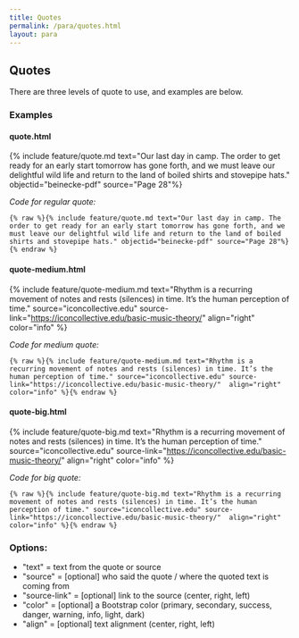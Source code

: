 ```yaml
---
title: Quotes
permalink: /para/quotes.html
layout: para
---
```


## Quotes

There are three levels of quote to use, and examples are below. 


### Examples

#### quote.html

{% include feature/quote.md text="Our last day in camp. The order to get ready for an early start tomorrow has gone forth, and we must leave our delightful wild life and return to the land of boiled shirts and stovepipe hats." objectid="beinecke-pdf" source="Page 28"%}


*Code for regular quote:* 

```{% raw %}{% include feature/quote.md text="Our last day in camp. The order to get ready for an early start tomorrow has gone forth, and we must leave our delightful wild life and return to the land of boiled shirts and stovepipe hats." objectid="beinecke-pdf" source="Page 28"%}{% endraw %} ```

#### quote-medium.html

{% include feature/quote-medium.md text="Rhythm is a recurring movement of notes and rests (silences) in time. It’s the human perception of time." source="iconcollective.edu" source-link="https://iconcollective.edu/basic-music-theory/"  align="right" color="info" %}

*Code for medium quote:* 

```{% raw %}{% include feature/quote-medium.md text="Rhythm is a recurring movement of notes and rests (silences) in time. It’s the human perception of time." source="iconcollective.edu" source-link="https://iconcollective.edu/basic-music-theory/"  align="right" color="info" %}{% endraw %} ```

#### quote-big.html

{% include feature/quote-big.md text="Rhythm is a recurring movement of notes and rests (silences) in time. It’s the human perception of time." source="iconcollective.edu" source-link="https://iconcollective.edu/basic-music-theory/"  align="right" color="info" %}


*Code for big quote:* 

```{% raw %}{% include feature/quote-big.md text="Rhythm is a recurring movement of notes and rests (silences) in time. It’s the human perception of time." source="iconcollective.edu" source-link="https://iconcollective.edu/basic-music-theory/"  align="right" color="info" %}{% endraw %} ```


### Options:

- "text" = text from the quote or source
- "source" = [optional] who said the quote / where the quoted text is coming from 
- "source-link" = [optional]  link to the source (center, right, left)
- "color" = [optional] a Bootstrap color (primary, secondary, success, danger, warning, info, light, dark)
- "align" = [optional] text alignment (center, right, left)

